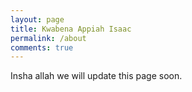 ```yaml
---
layout: page
title: Kwabena Appiah Isaac
permalink: /about
comments: true
---
```


<div class="row justify-content-between">
<div class="col-md-8 pr-5">

<p>Insha allah we will update this page soon.</p>
<!-- 
<p class="mb-5"><img class="shadow-lg" src="{{site.baseurl}}/assets/images/mediumish-jekyll-template.png" alt="jekyll template mediumish" /></p>
<h4>Documentation</h4>

<!-- <p>Please, read the docs <a href="https://bootstrapstarter.com/bootstrap-templates/template-mediumish-bootstrap-jekyll/">here</a>.</p> -->

<!-- <h4>Questions or bug reports?</h4> -->

<!-- <p>Head over to our <a href="https://github.com/wowthemesnet/mediumish-theme-jekyll">Github repository</a>!</p> -->

<!-- </div> -->

<div class="col-md-4">

<div class="sticky-top sticky-top-80">
<!-- <h5>Buy me a coffee</h5> -->

<!-- <p>Thank you for your support! Your donation helps me to maintain and improve <a target="_blank" href="https://github.com/wowthemesnet/mediumish-theme-jekyll">Mediumish <i class="fab fa-github"></i></a>.</p> -->

<!-- <a target="_blank" href="https://www.wowthemes.net/donate/" class="btn btn-danger">Buy me a coffee</a> <a target="_blank" href="https://bootstrapstarter.com/bootstrap-templates/template-mediumish-bootstrap-jekyll/" class="btn btn-warning">Documentation</a> -->

</div>
</div>
</div>
